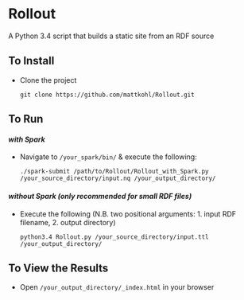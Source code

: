 # Rollout
A Python 3.4 script that builds a static site from an RDF source

## To Install
- Clone the project

    `git clone https://github.com/mattkohl/Rollout.git`

## To Run 
#### *with Spark*
- Navigate to `/your_spark/bin/` & execute the following:

    `./spark-submit /path/to/Rollout/Rollout_with_Spark.py /your_source_directory/input.nq /your_output_directory/`

#### *without Spark (only recommended for small RDF files)*
- Execute the following (N.B. two positional arguments: 1. input RDF filename, 2. output directory)

    `python3.4 Rollout.py /your_source_directory/input.ttl /your_output_directory/`

## To View the Results
- Open `/your_output_directory/_index.html` in your browser